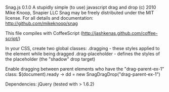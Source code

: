 Snag.js 0.1.0
A stupidly simple (to use) javascript drag and drop
(c) 2010 Mike Knoop, Snapier LLC
Snag may be freely distributed under the MIT license.
For all details and documentation:
http://github.com/mikeknoop/snag

This file compiles with CoffeeScript (http://jashkenas.github.com/coffee-script/)

In your CSS, create two global classes:
	.dragging			-	these styles applied to the element while being dragged
	.drag-placeholder	-	defines the styles of the placeholder (the "shadow" drop target)

Enable dragging between parent elements who have the "drag-parent-ex-1" class:
	$(document).ready ->
		dd = new SnagDragDrop("drag-parent-ex-1")

Dependencies:
	jQuery (tested with > 1.6.2)
